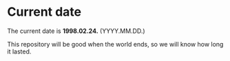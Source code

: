 # Current date

The current date is **1998.02.24.** (YYYY.MM.DD.)

This repository will be good when the world ends, so we will know how long it lasted.
